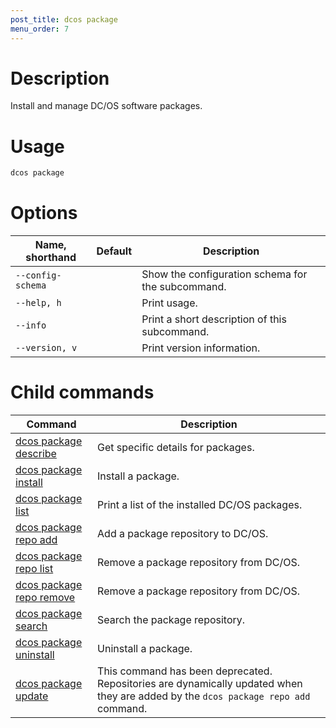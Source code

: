 ```yaml
---
post_title: dcos package
menu_order: 7
---
```


# Description
Install and manage DC/OS software packages.

# Usage

```bash
dcos package
```

# Options

| Name, shorthand | Default | Description |
|---------|-------------|-------------|
| `--config-schema`   |             |  Show the configuration schema for the subcommand. |
| `--help, h`   |             |  Print usage. |
| `--info`   |             |  Print a short description of this subcommand. |
| `--version, v`   |             | Print version information. |
        
# Child commands

| Command | Description |
|---------|-------------|
| [dcos package describe](/docs/1.9/cli/command-reference/dcos-package/dcos-package-describe/)   | Get specific details for packages. |  
| [dcos package install](/docs/1.9/cli/command-reference/dcos-package/dcos-package-install/)   | Install a package. |  
| [dcos package list](/docs/1.9/cli/command-reference/dcos-package/dcos-package-list/)   | Print a list of the installed DC/OS packages. |  
| [dcos package repo add](/docs/1.9/cli/command-reference/dcos-package/dcos-package-repo-add/)   | Add a package repository to DC/OS. |  
| [dcos package repo list](/docs/1.9/cli/command-reference/dcos-package/dcos-package-repo-list/)   | Remove a package repository from DC/OS. |  
| [dcos package repo remove](/docs/1.9/cli/command-reference/dcos-package/dcos-package-repo-remove/)   | Remove a package repository from DC/OS. |  
| [dcos package search](/docs/1.9/cli/command-reference/dcos-package/dcos-package-search/)   | Search the package repository. |  
| [dcos package uninstall](/docs/1.9/cli/command-reference/dcos-package/dcos-package-uninstall/)   | Uninstall a package. |  
| [dcos package update](/docs/1.9/cli/command-reference/dcos-package/dcos-package-update/)   | This command has been deprecated. Repositories are dynamically updated when they are added by the `dcos package repo add` command. | 